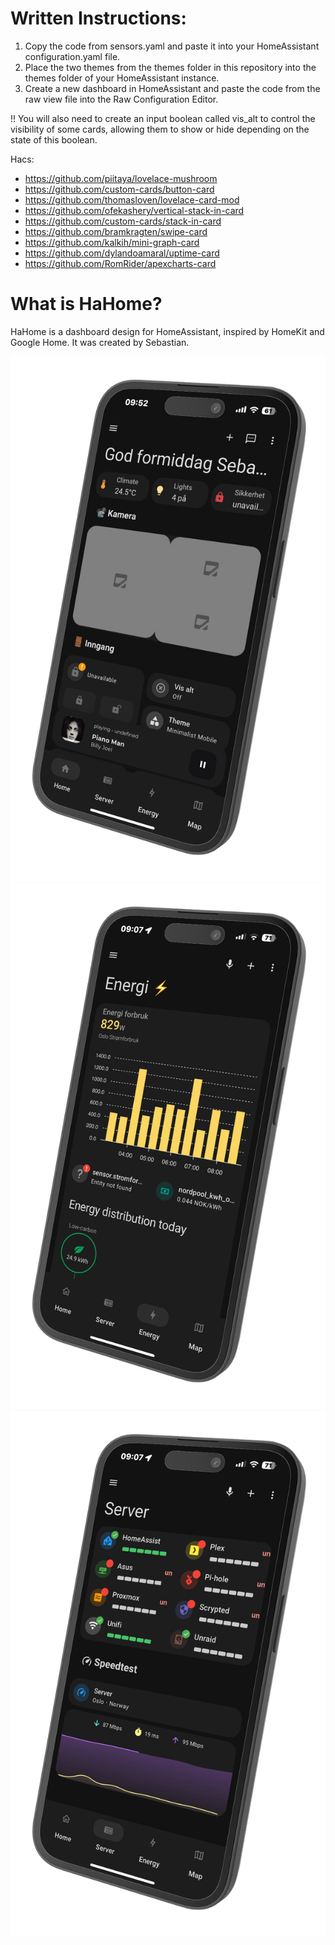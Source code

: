 # Written Instructions:

1. Copy the code from sensors.yaml and paste it into your HomeAssistant configuration.yaml file.
2. Place the two themes from the themes folder in this repository into the themes folder of your HomeAssistant instance.
3. Create a new dashboard in HomeAssistant and paste the code from the raw view file into the Raw Configuration Editor.

!! You will also need to create an input boolean called vis_alt to control the visibility of some cards, allowing them to show or hide depending on the state of this boolean.

Hacs:
- https://github.com/piitaya/lovelace-mushroom
- https://github.com/custom-cards/button-card
- https://github.com/thomasloven/lovelace-card-mod
- https://github.com/ofekashery/vertical-stack-in-card
- https://github.com/custom-cards/stack-in-card
- https://github.com/bramkragten/swipe-card
- https://github.com/kalkih/mini-graph-card
- https://github.com/dylandoamaral/uptime-card
- https://github.com/RomRider/apexcharts-card

# What is HaHome?
HaHome is a dashboard design for HomeAssistant, inspired by HomeKit and Google Home. It was created by Sebastian.

![Alt text](IMG_0277-left.png)
![Alt text](IMG_0275-left.png)
![Alt text](IMG_0274-left.png)
